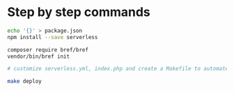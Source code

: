 # Step by step commands

```bash
echo '{}' > package.json
npm install --save serverless

composer require bref/bref
vendor/bin/bref init

# customize serverless.yml, index.php and create a Makefile to automate stuff

make deploy
```
